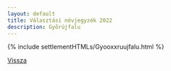 ```yaml
---
layout: default
title: Választási névjegyzék 2022
description: Győrújfalu
---
```


{% include settlementHTMLs/Gyooxxruujfalu.html %}

[Vissza](../)
